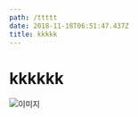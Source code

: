 ```yaml
---
path: /ttttt
date: 2018-11-18T06:51:47.437Z
title: kkkkk
---
```

# kkkkkk

![이미지](/assets/sub06_contents02.jpg)
